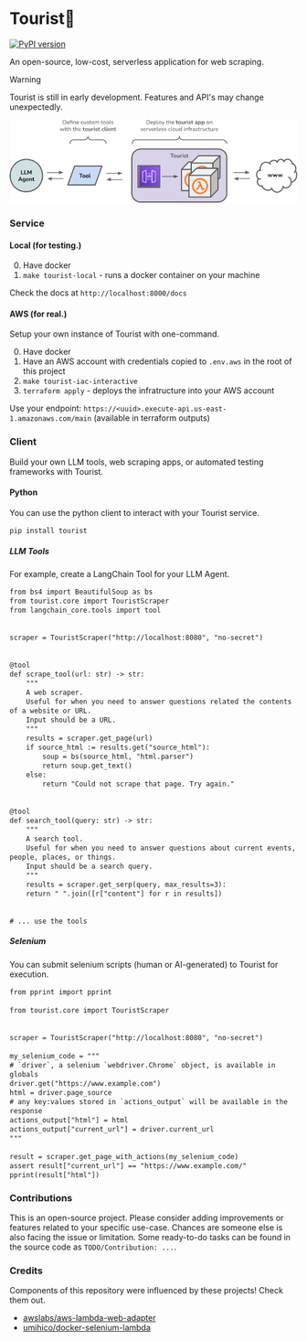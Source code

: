 # Tourist🤳

[![PyPI version](https://badge.fury.io/py/tourist.svg)](https://badge.fury.io/py/tourist)

An open-source, low-cost, serverless application for web scraping. 


> [!WARNING]  
> Tourist is still in early development. Features and API's may change unexpectedly.

![tourist-architecture](./docs/touristv1.png "Overview")

### Service

#### Local (for testing.)

0. Have docker
1. `make tourist-local` - runs a docker container on your machine

Check the docs at `http://localhost:8000/docs`

#### AWS (for real.)

Setup your own instance of Tourist with one-command.

0. Have docker
0. Have an AWS account with credentials copied to `.env.aws` in the root of this project
1. `make tourist-iac-interactive`
2. `terraform apply` - deploys the infratructure into your AWS account

Use your endpoint: `https://<uuid>.execute-api.us-east-1.amazonaws.com/main` (available in terraform outputs)

### Client

Build your own LLM tools, web scraping apps, or automated testing frameworks with Tourist.

#### Python

You can use the python client to interact with your Tourist service.

```
pip install tourist
```

##### LLM Tools
For example, create a LangChain Tool for your LLM Agent.

```
from bs4 import BeautifulSoup as bs
from tourist.core import TouristScraper
from langchain_core.tools import tool


scraper = TouristScraper("http://localhost:8080", "no-secret")


@tool
def scrape_tool(url: str) -> str:
    """
    A web scraper. 
    Useful for when you need to answer questions related the contents of a website or URL.
    Input should be a URL.
    """
    results = scraper.get_page(url)
    if source_html := results.get("source_html"):
        soup = bs(source_html, "html.parser")
        return soup.get_text()
    else:
        return "Could not scrape that page. Try again."


@tool
def search_tool(query: str) -> str:
    """
    A search tool.
    Useful for when you need to answer questions about current events, people, places, or things.
    Input should be a search query.
    """
    results = scraper.get_serp(query, max_results=3):
    return " ".join([r["content"] for r in results])


# ... use the tools

```
##### Selenium 

You can submit selenium scripts (human or AI-generated) to Tourist for execution.

```
from pprint import pprint

from tourist.core import TouristScraper


scraper = TouristScraper("http://localhost:8080", "no-secret")

my_selenium_code = """
# `driver`, a selenium `webdriver.Chrome` object, is available in globals
driver.get("https://www.example.com")
html = driver.page_source
# any key:values stored in `actions_output` will be available in the response
actions_output["html"] = html
actions_output["current_url"] = driver.current_url
"""

result = scraper.get_page_with_actions(my_selenium_code)
assert result["current_url"] == "https://www.example.com/"
pprint(result["html"])

```
### Contributions

This is an open-source project. Please consider adding improvements or features related to your specific use-case. Chances are someone else is also facing the issue or limitation. Some ready-to-do tasks can be found in the source code as `TODO/Contribution: ...`.

### Credits

Components of this repository were influenced by these projects! Check them out.

- [awslabs/aws-lambda-web-adapter](https://github.com/awslabs/aws-lambda-web-adapter)
- [umihico/docker-selenium-lambda](https://github.com/umihico/docker-selenium-lambda)